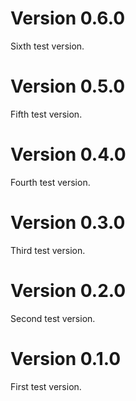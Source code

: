 # Version 0.6.0
Sixth test version.

# Version 0.5.0
Fifth test version.

# Version 0.4.0
Fourth test version.

# Version 0.3.0
Third test version.

# Version 0.2.0
Second test version.

# Version 0.1.0
First test version.

